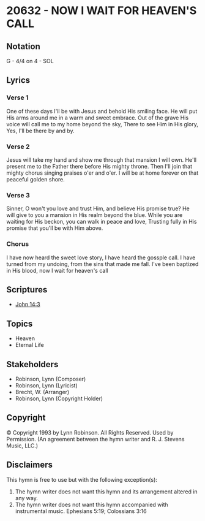# 20632 - NOW I WAIT FOR HEAVEN'S CALL

## Notation

G - 4/4 on 4 - SOL

## Lyrics

### Verse 1

One of these days I'll be with Jesus and behold His smiling face. He will put His arms around me in a warm and sweet embrace. Out of the grave His voice will call me to my home beyond the sky, There to see Him in His glory, Yes, I'll be there by and by.

### Verse 2

Jesus will take my hand and show me through that mansion I will own. He'll present me to the Father there before His mighty throne. Then I'll join that mighty chorus singing praises o'er and o'er. I will be at home forever on that peaceful golden shore.

### Verse 3

Sinner, O won't you love and trust Him, and believe His promise true? He will give to you a mansion in His realm beyond the blue. While you are waiting for His beckon, you can walk in peace and love, Trusting fully in His promise that you'll be with Him above.

### Chorus

I have now heard the sweet love story, I have heard the gossple call.  I have turned from my undoing, from the sins that made me fall. I've been baptized in His blood, now I wait for heaven's call


## Scriptures

- [John 14:3](https://www.biblegateway.com/passage/?search=John%2014%3A3)

## Topics

- Heaven
- Eternal Life

## Stakeholders

- Robinson, Lynn (Composer)
- Robinson, Lynn (Lyricist)
- Brecht, W. (Arranger)
- Robinson, Lynn (Copyright Holder)

## Copyright

© Copyright 1993 by Lynn Robinson. All Rights Reserved. Used by Permission.
(An agreement between the hymn writer and R. J. Stevens Music, LLC.)

## Disclaimers

This hymn is free to use but with the following exception(s):
1. The hymn writer does not want this hymn and its arrangement altered in any way.
2. The hymn writer does not want this hymn accompanied with instrumental music.
Ephesians 5:19; Colossians 3:16

